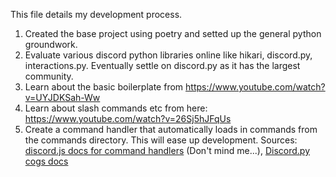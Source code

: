 This file details my development process.

1. Created the base project using poetry and setted up the general python groundwork.
2. Evaluate various discord python libraries online like hikari, discord.py, interactions.py.
   Eventually settle on discord.py as it has the largest community.
3. Learn about the basic boilerplate from <https://www.youtube.com/watch?v=UYJDKSah-Ww>
4. Learn about slash commands etc from here: <https://www.youtube.com/watch?v=26Sj5hJFqUs>
5. Create a command handler that automatically loads in commands from the commands directory. This will ease up development. Sources: [discord.js docs for command handlers](https://discordjs.guide/creating-your-bot/command-handling.html#loading-command-files) (Don't mind me...), [Discord.py cogs docs](https://discordpy.readthedocs.io/en/stable/ext/commands/cogs.html)
